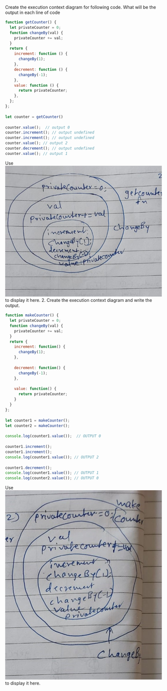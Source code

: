 Create the execution context diagram for following code. What will be the output in each line of code

```js
function getCounter() {
  let privateCounter = 0;
  function changeBy(val) {
    privateCounter += val;
  }
  return {
    increment: function () {
      changeBy(1);
    },
    decrement: function () {
      changeBy(-1);
    },
    value: function () {
      return privateCounter;
    },
  };
};

let counter = getCounter()

counter.value();  // output 0
counter.increment(); // output undefined
counter.increment(); // output undefined
counter.value(); // output 2
counter.decrement(); // output undefined
counter.value(); // output 1
```
Use ![](./img/first.jpeg) to display it here.
2. Create the execution context diagram and write the output.

```js
function makeCounter() {
  let privateCounter = 0;
  function changeBy(val) {
    privateCounter += val;
  }
  return {
    increment: function() {
      changeBy(1);
    },

    decrement: function() {
      changeBy(-1);
    },

    value: function() {
      return privateCounter;
    }
  }
};

let counter1 = makeCounter();
let counter2 = makeCounter();

console.log(counter1.value());  // OUTPUT 0

counter1.increment();
counter1.increment();
console.log(counter1.value()); // OUTPUT 2

counter1.decrement();
console.log(counter1.value()); // OUTPUT 1
console.log(counter2.value()); // OUTPUT 0
```
Use ![](./img/second.jpeg) to display it here.